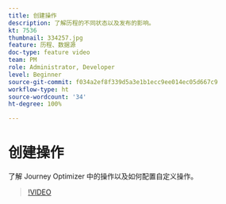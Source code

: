 ```yaml
---
title: 创建操作
description: 了解历程的不同状态以及发布的影响。
kt: 7536
thumbnail: 334257.jpg
feature: 历程、数据源
doc-type: feature video
team: PM
role: Administrator, Developer
level: Beginner
source-git-commit: f034a2ef8f339d5a3e1b1ecc9ee014ec05d667c9
workflow-type: ht
source-wordcount: '34'
ht-degree: 100%

---
```



# 创建操作

了解 Journey Optimizer 中的操作以及如何配置自定义操作。

>[!VIDEO](https://video.tv.adobe.com/v/334257?quality=12)
